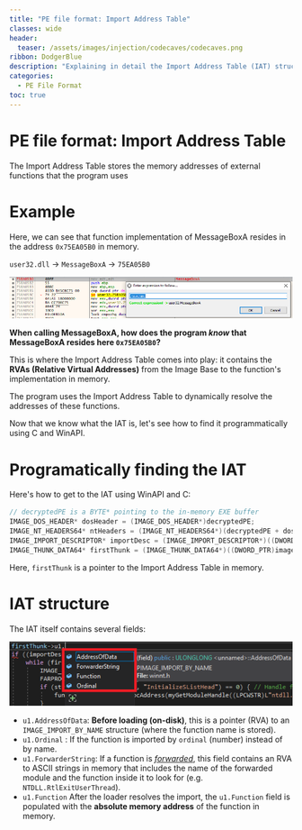 ```yaml
---
title: "PE file format: Import Address Table"
classes: wide
header:
  teaser: /assets/images/injection/codecaves/codecaves.png
ribbon: DodgerBlue
description: "Explaining in detail the Import Address Table (IAT) structure in Portable Executable (PE) file"
categories:
  - PE File Format
toc: true
---
```


# PE file format: Import Address Table

The Import Address Table stores the memory addresses of external functions that the program uses
# Example

Here, we can see that function implementation of MessageBoxA resides in the address `0x75EA05B0` in memory.

`user32.dll` -> `MessageBoxA` -> `75EA05B0`

![MessageBoxA implementation](/assets/images/pefileformat/messagebox.png)

**When calling MessageBoxA, how does the program *know* that MessageBoxA resides here `0x75EA05B0`?**

This is where the Import Address Table comes into play: it contains the **RVAs (Relative Virtual Addresses)** from the Image Base to the function's implementation in memory.

The program uses the Import Address Table to dynamically resolve the addresses of these functions.

Now that we know what the IAT is, let's see how to find it programmatically using C and WinAPI.

# Programatically finding the IAT

Here's how to get to the IAT using WinAPI and C:
```c
// decryptedPE is a BYTE* pointing to the in-memory EXE buffer
IMAGE_DOS_HEADER* dosHeader = (IMAGE_DOS_HEADER*)decryptedPE;
IMAGE_NT_HEADERS64* ntHeaders = (IMAGE_NT_HEADERS64*)(decryptedPE + dosHeader->e_lfanew);
IMAGE_IMPORT_DESCRIPTOR* importDesc = (IMAGE_IMPORT_DESCRIPTOR*)((DWORD_PTR)imageBase + ntHeaders->OptionalHeader.DataDirectory[IMAGE_DIRECTORY_ENTRY_IMPORT].VirtualAddress);
IMAGE_THUNK_DATA64* firstThunk = (IMAGE_THUNK_DATA64*)((DWORD_PTR)imageBase + importDesc->FirstThunk); // Locate IAT
```

Here, `firstThunk` is a pointer to the Import Address Table in memory.

# IAT structure

The IAT itself contains several fields:

![MessageBoxA implementation](/assets/images/pefileformat/fields.png)

- `u1.AddressOfData`: **Before loading (on-disk)**, this is a pointer (RVA) to an `IMAGE_IMPORT_BY_NAME` structure (where the function name is stored).
- `u1.Ordinal` : If the function is imported by `ordinal` (number) instead of by name.
- `u1.ForwarderString`: If a function is [*forwarded*](https://devblogs.microsoft.com/oldnewthing/20060719-24/?p=30473), this field contains an RVA to ASCII strings in memory that includes the name of the forwarded module and the function inside it to look for (e.g. `NTDLL.RtlExitUserThread`).
- `u1.Function` After the loader resolves the import, the `u1.Function` field is populated with the **absolute memory address** of the function in memory.